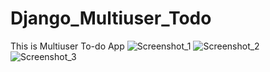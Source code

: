# Django_Multiuser_Todo
This is Multiuser To-do App
![Screenshot_1](https://user-images.githubusercontent.com/37377133/189607220-732f0392-434d-49f2-a003-96ff6c49884f.png)
![Screenshot_2](https://user-images.githubusercontent.com/37377133/189607423-ba3983fb-3681-4494-98c4-62b1efabbfb7.png)
![Screenshot_3](https://user-images.githubusercontent.com/37377133/189607450-3249d954-abde-432d-8791-6df7c57ab17f.png)
